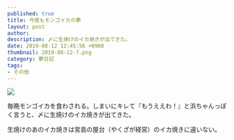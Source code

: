 ```yaml
---
published: true
title: 今夜もモンゴイカの夢
layout: post
author: 
description: 〆に生焼けのイカ焼きが出てきた。
date: 2019-08-12 12:45:56 +0900
thumbnail: 2019-08-12-7.png
category: 夢日記
tags:
- その他
---
```


![]({{site.baseurl}}/assets/img/2019-08-12-7.png)

毎晩モンゴイカを食わされる。しまいにキレて『もうええわ！』と浜ちゃんっぽく言うと、〆に生焼けのイカ焼きが出てきた。

生焼けのあのイカ焼きは宮島の屋台（やくざが経営）のイカ焼きに違いない。
